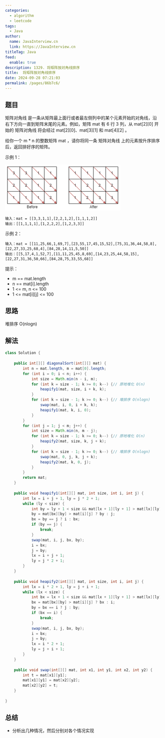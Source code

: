 ```yaml
---
categories: 
  - algorithm
  - leetcode
tags: 
  - Java
author: 
  name: JavaInterview.cn
  link: https://JavaInterview.cn
titleTag: Java
feed: 
  enable: true
description: 1329. 将矩阵按对角线排序
title:  将矩阵按对角线排序
date: 2024-09-28 07:21:03
permalink: /pages/86b7c6/
---
```


## 题目

矩阵对角线 是一条从矩阵最上面行或者最左侧列中的某个元素开始的对角线，沿右下方向一直到矩阵末尾的元素。例如，矩阵 mat 有 6 行 3 列，从 mat[2][0] 开始的 矩阵对角线 将会经过 mat[2][0]、mat[3][1] 和 mat[4][2] 。

给你一个 m * n 的整数矩阵 mat ，请你将同一条 矩阵对角线 上的元素按升序排序后，返回排好序的矩阵。



示例 1：

![1482_example_1_2.png](../../../media/pictures/leetcode/1482_example_1_2.png)

    输入：mat = [[3,3,1,1],[2,2,1,2],[1,1,1,2]]
    输出：[[1,1,1,1],[1,2,2,2],[1,2,3,3]]
示例 2：

    输入：mat = [[11,25,66,1,69,7],[23,55,17,45,15,52],[75,31,36,44,58,8],[22,27,33,25,68,4],[84,28,14,11,5,50]]
    输出：[[5,17,4,1,52,7],[11,11,25,45,8,69],[14,23,25,44,58,15],[22,27,31,36,50,66],[84,28,75,33,55,68]]


提示：

* m == mat.length
* n == mat[i].length
* 1 <= m, n <= 100
* 1 <= mat[i][j] <= 100

## 思路

堆排序 O(nlogn)

## 解法
```java
class Solution {

    public int[][] diagonalSort(int[][] mat) {
        int n = mat.length, m = mat[0].length;
        for (int i = 0; i < n; i++) {
            int size = Math.min(n - i, m);
            for (int k = size - 1; k >= 0; k--) {// 原地堆化 O(n)
                heapify1(mat, size, i + k, k);
            }
            for (int k = size - 1; k >= 0; k--) {// 堆排序 O(nlogn)
                swap(mat, i, 0, i + k, k);
                heapify1(mat, k, i, 0);
            }
        }
        for (int j = 1; j < m; j++) {
            int size = Math.min(n, m - j);
            for (int k = size - 1; k >= 0; k--) {// 原地堆化 O(n)
                heapify2(mat, size, k, j + k);
            }
            for (int k = size - 1; k >= 0; k--) {// 堆排序 O(nlogn)
                swap(mat, 0, j, k, j + k);
                heapify2(mat, k, 0, j);
            }
        }
        return mat;
    }

    public void heapify1(int[][] mat, int size, int i, int j) {
        int lx = i + j + 1, ly = j * 2 + 1;
        while (ly < size) {
            int by = ly + 1 < size && mat[lx + 1][ly + 1] > mat[lx][ly] ? ly + 1 : ly, bx = by == ly ? lx : lx + 1;
            by = mat[bx][by] > mat[i][j] ? by : j;
            bx = by == j ? i : bx;
            if (by == j) {
                break;
            }
            swap(mat, i, j, bx, by);
            i = bx;
            j = by;
            lx = i + j + 1;
            ly = j * 2 + 1;
        }
    }

    public void heapify2(int[][] mat, int size, int i, int j) {
        int lx = i * 2 + 1, ly = j + i + 1;
        while (lx < size) {
            int bx = lx + 1 < size && mat[lx + 1][ly + 1] > mat[lx][ly] ? lx + 1 : lx, by = bx == lx ? ly : ly + 1;
            bx = mat[bx][by] > mat[i][j] ? bx : i;
            by = bx == i ? j : by;
            if (bx == i) {
                break;
            }
            swap(mat, i, j, bx, by);
            i = bx;
            j = by;
            lx = i * 2 + 1;
            ly = j + i + 1;
        }
    }

    public void swap(int[][] mat, int x1, int y1, int x2, int y2) {
        int t = mat[x1][y1];
        mat[x1][y1] = mat[x2][y2];
        mat[x2][y2] = t;
    }

}

```

## 总结

- 分析出几种情况，然后分别对各个情况实现 
